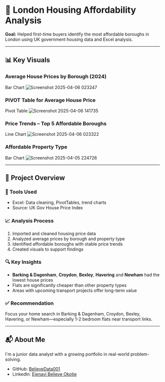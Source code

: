 # 🏡 London Housing Affordability Analysis

**Goal:** Helped first-time buyers identify the most affordable boroughs in London using UK government housing data and Excel analysis.

---

## 📊 Key Visuals

### Average House Prices by Borough (2024)
Bar Chart ![Screenshot 2025-04-06 023247](https://github.com/user-attachments/assets/89288ccc-a502-43b4-9bed-a0302ffec270)

### PIVOT Table for Average House Price
Pivot Table ![Screenshot 2025-04-06 141735](https://github.com/user-attachments/assets/91a6283b-0906-46e0-98d4-b1197bd32e89)


### Price Trends – Top 5 Affordable Boroughs
Line Chart ![Screenshot 2025-04-06 023322](https://github.com/user-attachments/assets/a802af65-cfb7-489f-92a9-ded47c325ff7)


### Affordable Property Type
Bar Chart ![Screenshot 2025-04-05 224726](https://github.com/user-attachments/assets/45730d54-92e4-4ad6-867d-921984218c0a)

---

## 📁 Project Overview

### 🔧 Tools Used
- Excel: Data cleaning, PivotTables, trend charts
- Source: UK Gov House Price Index

### 📈 Analysis Process
1. Imported and cleaned housing price data
2. Analyzed average prices by borough and property type
3. Identified affordable boroughs with stable price trends
4. Created visuals to support findings

### 🔍 Key Insights
- **Barking & Dagenham**, **Croydon**, **Bexley**, **Havering** and **Newham** had the lowest house prices
- Flats are significantly cheaper than other property types
- Areas with upcoming transport projects offer long-term value

### ✅ Recommendation
Focus your home search in Barking & Dagenham, Croydon, Bexley, Havering, or Newham—especially 1-2 bedroom flats near transport links.

---

## 📬 About Me

I'm a junior data analyst with a growing portfolio in real-world problem-solving.

- GitHub: [BelieveData001](https://github.com/BelieveData001)
- LinkedIn: [Ejenavi Believe Okotie](linkedin.com/in/ejenavi-believe-okotie-63758333b)

